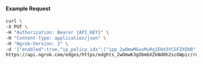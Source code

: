 <!-- Code generated for API Clients. DO NOT EDIT. -->

#### Example Request

```bash
curl \
-X PUT \
-H "Authorization: Bearer {API_KEY}" \
-H "Content-Type: application/json" \
-H "Ngrok-Version: 2" \
-d '{"enabled":true,"ip_policy_ids":["ipp_2wOmwMGuvMuRq1EHd3YCGFZXObB","ipp_2wOmwK6AXgDhdbeUxTC7U9ksCGm"]}' \
https://api.ngrok.com/edges/https/edghts_2wOmwK3gObmbXZkNd0h2scGWpir/routes/edghtsrt_2wOmwOWDVPLOEvmsJdguh62zuOR/ip_restriction
```
